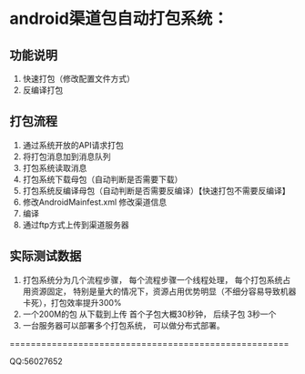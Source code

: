 
# android渠道包自动打包系统：

## 功能说明

1. 快速打包（修改配置文件方式）
2. 反编译打包

## 打包流程

1. 通过系统开放的API请求打包
2. 将打包消息加到消息队列
3. 打包系统读取消息
4. 打包系统下载母包（自动判断是否需要下载）
5. 打包系统反编译母包（自动判断是否需要反编译）【快速打包不需要反编译】
6. 修改AndroidMainfest.xml 修改渠道信息
7. 编译
8. 通过ftp方式上传到渠道服务器

## 实际测试数据

1. 打包系统分为几个流程步骤， 每个流程步骤一个线程处理， 每个打包系统占用资源固定， 特别是量大的情况下，资源占用优势明显（不细分容易导致机器卡死），打包效率提升300%
2. 一个200M的包 从下载到上传 首个子包大概30秒钟， 后续子包 3秒一个
3. 一台服务器可以部署多个打包系统， 可以做分布式部署。

=====================================================

QQ:56027652